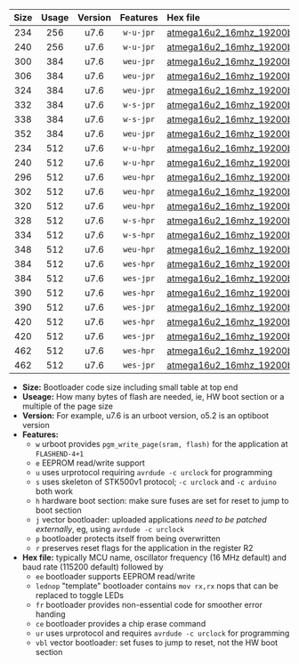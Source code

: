 |Size|Usage|Version|Features|Hex file|
|:-:|:-:|:-:|:-:|:--|
|234|256|u7.6|`w-u-jpr`|[atmega16u2_16mhz_19200bps_ur_vbl.hex](https://raw.githubusercontent.com/stefanrueger/urboot/main//atmega16u2_16mhz_19200bps_ur_vbl.hex)|
|240|256|u7.6|`w-u-jpr`|[atmega16u2_16mhz_19200bps_lednop_ur_vbl.hex](https://raw.githubusercontent.com/stefanrueger/urboot/main//atmega16u2_16mhz_19200bps_lednop_ur_vbl.hex)|
|300|384|u7.6|`weu-jpr`|[atmega16u2_16mhz_19200bps_ee_ur_vbl.hex](https://raw.githubusercontent.com/stefanrueger/urboot/main//atmega16u2_16mhz_19200bps_ee_ur_vbl.hex)|
|306|384|u7.6|`weu-jpr`|[atmega16u2_16mhz_19200bps_ee_lednop_ur_vbl.hex](https://raw.githubusercontent.com/stefanrueger/urboot/main//atmega16u2_16mhz_19200bps_ee_lednop_ur_vbl.hex)|
|324|384|u7.6|`weu-jpr`|[atmega16u2_16mhz_19200bps_ee_lednop_fr_ur_vbl.hex](https://raw.githubusercontent.com/stefanrueger/urboot/main//atmega16u2_16mhz_19200bps_ee_lednop_fr_ur_vbl.hex)|
|332|384|u7.6|`w-s-jpr`|[atmega16u2_16mhz_19200bps_vbl.hex](https://raw.githubusercontent.com/stefanrueger/urboot/main//atmega16u2_16mhz_19200bps_vbl.hex)|
|338|384|u7.6|`w-s-jpr`|[atmega16u2_16mhz_19200bps_lednop_vbl.hex](https://raw.githubusercontent.com/stefanrueger/urboot/main//atmega16u2_16mhz_19200bps_lednop_vbl.hex)|
|352|384|u7.6|`weu-jpr`|[atmega16u2_16mhz_19200bps_ee_lednop_fr_ce_ur_vbl.hex](https://raw.githubusercontent.com/stefanrueger/urboot/main//atmega16u2_16mhz_19200bps_ee_lednop_fr_ce_ur_vbl.hex)|
|234|512|u7.6|`w-u-hpr`|[atmega16u2_16mhz_19200bps_ur.hex](https://raw.githubusercontent.com/stefanrueger/urboot/main//atmega16u2_16mhz_19200bps_ur.hex)|
|240|512|u7.6|`w-u-hpr`|[atmega16u2_16mhz_19200bps_lednop_ur.hex](https://raw.githubusercontent.com/stefanrueger/urboot/main//atmega16u2_16mhz_19200bps_lednop_ur.hex)|
|296|512|u7.6|`weu-hpr`|[atmega16u2_16mhz_19200bps_ee_ur.hex](https://raw.githubusercontent.com/stefanrueger/urboot/main//atmega16u2_16mhz_19200bps_ee_ur.hex)|
|302|512|u7.6|`weu-hpr`|[atmega16u2_16mhz_19200bps_ee_lednop_ur.hex](https://raw.githubusercontent.com/stefanrueger/urboot/main//atmega16u2_16mhz_19200bps_ee_lednop_ur.hex)|
|320|512|u7.6|`weu-hpr`|[atmega16u2_16mhz_19200bps_ee_lednop_fr_ur.hex](https://raw.githubusercontent.com/stefanrueger/urboot/main//atmega16u2_16mhz_19200bps_ee_lednop_fr_ur.hex)|
|328|512|u7.6|`w-s-hpr`|[atmega16u2_16mhz_19200bps.hex](https://raw.githubusercontent.com/stefanrueger/urboot/main//atmega16u2_16mhz_19200bps.hex)|
|334|512|u7.6|`w-s-hpr`|[atmega16u2_16mhz_19200bps_lednop.hex](https://raw.githubusercontent.com/stefanrueger/urboot/main//atmega16u2_16mhz_19200bps_lednop.hex)|
|348|512|u7.6|`weu-hpr`|[atmega16u2_16mhz_19200bps_ee_lednop_fr_ce_ur.hex](https://raw.githubusercontent.com/stefanrueger/urboot/main//atmega16u2_16mhz_19200bps_ee_lednop_fr_ce_ur.hex)|
|384|512|u7.6|`wes-hpr`|[atmega16u2_16mhz_19200bps_ee.hex](https://raw.githubusercontent.com/stefanrueger/urboot/main//atmega16u2_16mhz_19200bps_ee.hex)|
|384|512|u7.6|`wes-jpr`|[atmega16u2_16mhz_19200bps_ee_vbl.hex](https://raw.githubusercontent.com/stefanrueger/urboot/main//atmega16u2_16mhz_19200bps_ee_vbl.hex)|
|390|512|u7.6|`wes-hpr`|[atmega16u2_16mhz_19200bps_ee_lednop.hex](https://raw.githubusercontent.com/stefanrueger/urboot/main//atmega16u2_16mhz_19200bps_ee_lednop.hex)|
|390|512|u7.6|`wes-jpr`|[atmega16u2_16mhz_19200bps_ee_lednop_vbl.hex](https://raw.githubusercontent.com/stefanrueger/urboot/main//atmega16u2_16mhz_19200bps_ee_lednop_vbl.hex)|
|420|512|u7.6|`wes-hpr`|[atmega16u2_16mhz_19200bps_ee_lednop_fr.hex](https://raw.githubusercontent.com/stefanrueger/urboot/main//atmega16u2_16mhz_19200bps_ee_lednop_fr.hex)|
|420|512|u7.6|`wes-jpr`|[atmega16u2_16mhz_19200bps_ee_lednop_fr_vbl.hex](https://raw.githubusercontent.com/stefanrueger/urboot/main//atmega16u2_16mhz_19200bps_ee_lednop_fr_vbl.hex)|
|462|512|u7.6|`wes-hpr`|[atmega16u2_16mhz_19200bps_ee_lednop_fr_ce.hex](https://raw.githubusercontent.com/stefanrueger/urboot/main//atmega16u2_16mhz_19200bps_ee_lednop_fr_ce.hex)|
|462|512|u7.6|`wes-jpr`|[atmega16u2_16mhz_19200bps_ee_lednop_fr_ce_vbl.hex](https://raw.githubusercontent.com/stefanrueger/urboot/main//atmega16u2_16mhz_19200bps_ee_lednop_fr_ce_vbl.hex)|

- **Size:** Bootloader code size including small table at top end
- **Useage:** How many bytes of flash are needed, ie, HW boot section or a multiple of the page size
- **Version:** For example, u7.6 is an urboot version, o5.2 is an optiboot version
- **Features:**
  + `w` urboot provides `pgm_write_page(sram, flash)` for the application at `FLASHEND-4+1`
  + `e` EEPROM read/write support
  + `u` uses urprotocol requiring `avrdude -c urclock` for programming
  + `s` uses skeleton of STK500v1 protocol; `-c urclock` and `-c arduino` both work
  + `h` hardware boot section: make sure fuses are set for reset to jump to boot section
  + `j` vector bootloader: uploaded applications *need to be patched externally*, eg, using `avrdude -c urclock`
  + `p` bootloader protects itself from being overwritten
  + `r` preserves reset flags for the application in the register R2
- **Hex file:** typically MCU name, oscillator frequency (16 MHz default) and baud rate (115200 default) followed by
  + `ee` bootloader supports EEPROM read/write
  + `lednop` "template" bootloader contains `mov rx,rx` nops that can be replaced to toggle LEDs
  + `fr` bootloader provides non-essential code for smoother error handing
  + `ce` bootloader provides a chip erase command
  + `ur` uses urprotocol and requires `avrdude -c urclock` for programming
  + `vbl` vector bootloader: set fuses to jump to reset, not the HW boot section
